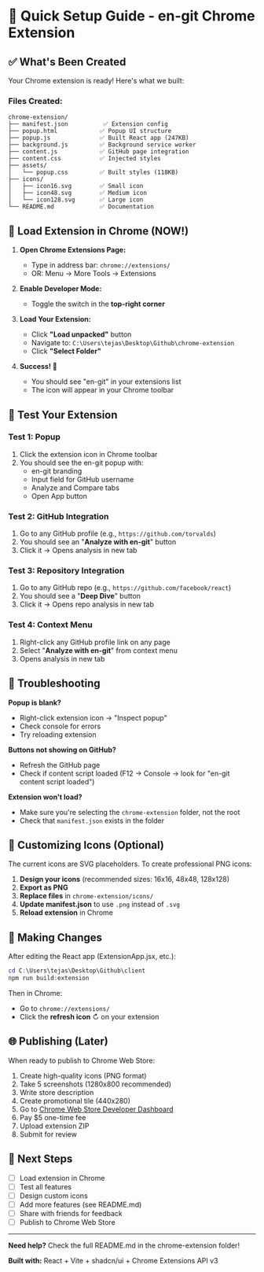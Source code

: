 # 🚀 Quick Setup Guide - en-git Chrome Extension

## ✅ What's Been Created

Your Chrome extension is ready! Here's what we built:

### Files Created:

```
chrome-extension/
├── manifest.json          ✅ Extension config
├── popup.html            ✅ Popup UI structure
├── popup.js              ✅ Built React app (247KB)
├── background.js         ✅ Background service worker
├── content.js            ✅ GitHub page integration
├── content.css           ✅ Injected styles
├── assets/
│   └── popup.css         ✅ Built styles (118KB)
├── icons/
│   ├── icon16.svg        ✅ Small icon
│   ├── icon48.svg        ✅ Medium icon
│   └── icon128.svg       ✅ Large icon
└── README.md             ✅ Documentation
```

## 🎯 Load Extension in Chrome (NOW!)

1. **Open Chrome Extensions Page:**

   - Type in address bar: `chrome://extensions/`
   - OR: Menu → More Tools → Extensions

2. **Enable Developer Mode:**

   - Toggle the switch in the **top-right corner**

3. **Load Your Extension:**

   - Click **"Load unpacked"** button
   - Navigate to: `C:\Users\tejas\Desktop\Github\chrome-extension`
   - Click **"Select Folder"**

4. **Success! 🎉**
   - You should see "en-git" in your extensions list
   - The icon will appear in your Chrome toolbar

## 🧪 Test Your Extension

### Test 1: Popup

1. Click the extension icon in Chrome toolbar
2. You should see the en-git popup with:
   - en-git branding
   - Input field for GitHub username
   - Analyze and Compare tabs
   - Open App button

### Test 2: GitHub Integration

1. Go to any GitHub profile (e.g., `https://github.com/torvalds`)
2. You should see an "**Analyze with en-git**" button
3. Click it → Opens analysis in new tab

### Test 3: Repository Integration

1. Go to any GitHub repo (e.g., `https://github.com/facebook/react`)
2. You should see a "**Deep Dive**" button
3. Click it → Opens repo analysis in new tab

### Test 4: Context Menu

1. Right-click any GitHub profile link on any page
2. Select "**Analyze with en-git**" from context menu
3. Opens analysis in new tab

## 🐛 Troubleshooting

**Popup is blank?**

- Right-click extension icon → "Inspect popup"
- Check console for errors
- Try reloading extension

**Buttons not showing on GitHub?**

- Refresh the GitHub page
- Check if content script loaded (F12 → Console → look for "en-git content script loaded")

**Extension won't load?**

- Make sure you're selecting the `chrome-extension` folder, not the root
- Check that `manifest.json` exists in the folder

## 🎨 Customizing Icons (Optional)

The current icons are SVG placeholders. To create professional PNG icons:

1. **Design your icons** (recommended sizes: 16x16, 48x48, 128x128)
2. **Export as PNG**
3. **Replace files** in `chrome-extension/icons/`
4. **Update manifest.json** to use `.png` instead of `.svg`
5. **Reload extension** in Chrome

## 🔄 Making Changes

After editing the React app (ExtensionApp.jsx, etc.):

```powershell
cd C:\Users\tejas\Desktop\Github\client
npm run build:extension
```

Then in Chrome:

- Go to `chrome://extensions/`
- Click the **refresh icon** ↻ on your extension

## 🌐 Publishing (Later)

When ready to publish to Chrome Web Store:

1. Create high-quality icons (PNG format)
2. Take 5 screenshots (1280x800 recommended)
3. Write store description
4. Create promotional tile (440x280)
5. Go to [Chrome Web Store Developer Dashboard](https://chrome.google.com/webstore/devconsole)
6. Pay $5 one-time fee
7. Upload extension ZIP
8. Submit for review

## 📝 Next Steps

- [ ] Load extension in Chrome
- [ ] Test all features
- [ ] Design custom icons
- [ ] Add more features (see README.md)
- [ ] Share with friends for feedback
- [ ] Publish to Chrome Web Store

---

**Need help?** Check the full README.md in the chrome-extension folder!

**Built with:** React + Vite + shadcn/ui + Chrome Extensions API v3
